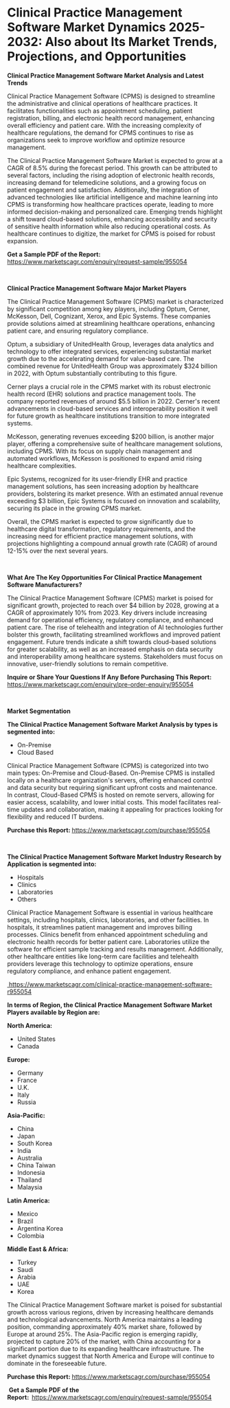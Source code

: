 <p><h1>Clinical Practice Management Software Market Dynamics 2025-2032: Also about Its Market Trends, Projections, and Opportunities</h1></p><p><strong>Clinical Practice Management Software Market Analysis and Latest Trends</strong></p>
<p><p>Clinical Practice Management Software (CPMS) is designed to streamline the administrative and clinical operations of healthcare practices. It facilitates functionalities such as appointment scheduling, patient registration, billing, and electronic health record management, enhancing overall efficiency and patient care. With the increasing complexity of healthcare regulations, the demand for CPMS continues to rise as organizations seek to improve workflow and optimize resource management.</p><p>The Clinical Practice Management Software Market is expected to grow at a CAGR of 8.5% during the forecast period. This growth can be attributed to several factors, including the rising adoption of electronic health records, increasing demand for telemedicine solutions, and a growing focus on patient engagement and satisfaction. Additionally, the integration of advanced technologies like artificial intelligence and machine learning into CPMS is transforming how healthcare practices operate, leading to more informed decision-making and personalized care. Emerging trends highlight a shift toward cloud-based solutions, enhancing accessibility and security of sensitive health information while also reducing operational costs. As healthcare continues to digitize, the market for CPMS is poised for robust expansion.</p></p>
<p><strong>Get a Sample PDF of the Report:&nbsp;</strong> <a href="https://www.marketscagr.com/enquiry/request-sample/955054?utm_campaign=3540&utm_medium=2&utm_source=Github&utm_content=ia&utm_term=18042025&utm_id=clinical-practice-management-software">https://www.marketscagr.com/enquiry/request-sample/955054</a></p>
<p>&nbsp;</p>
<p><strong>Clinical Practice Management Software Major Market Players</strong></p>
<p><p>The Clinical Practice Management Software (CPMS) market is characterized by significant competition among key players, including Optum, Cerner, McKesson, Dell, Cognizant, Xerox, and Epic Systems. These companies provide solutions aimed at streamlining healthcare operations, enhancing patient care, and ensuring regulatory compliance.</p><p>Optum, a subsidiary of UnitedHealth Group, leverages data analytics and technology to offer integrated services, experiencing substantial market growth due to the accelerating demand for value-based care. The combined revenue for UnitedHealth Group was approximately $324 billion in 2022, with Optum substantially contributing to this figure.</p><p>Cerner plays a crucial role in the CPMS market with its robust electronic health record (EHR) solutions and practice management tools. The company reported revenues of around $5.5 billion in 2022. Cerner's recent advancements in cloud-based services and interoperability position it well for future growth as healthcare institutions transition to more integrated systems.</p><p>McKesson, generating revenues exceeding $200 billion, is another major player, offering a comprehensive suite of healthcare management solutions, including CPMS. With its focus on supply chain management and automated workflows, McKesson is positioned to expand amid rising healthcare complexities.</p><p>Epic Systems, recognized for its user-friendly EHR and practice management solutions, has seen increasing adoption by healthcare providers, bolstering its market presence. With an estimated annual revenue exceeding $3 billion, Epic Systems is focused on innovation and scalability, securing its place in the growing CPMS market.</p><p>Overall, the CPMS market is expected to grow significantly due to healthcare digital transformation, regulatory requirements, and the increasing need for efficient practice management solutions, with projections highlighting a compound annual growth rate (CAGR) of around 12-15% over the next several years.</p></p>
<p>&nbsp;</p>
<p><strong>What Are The Key Opportunities For Clinical Practice Management Software Manufacturers?</strong></p>
<p><p>The Clinical Practice Management Software (CPMS) market is poised for significant growth, projected to reach over $4 billion by 2028, growing at a CAGR of approximately 10% from 2023. Key drivers include increasing demand for operational efficiency, regulatory compliance, and enhanced patient care. The rise of telehealth and integration of AI technologies further bolster this growth, facilitating streamlined workflows and improved patient engagement. Future trends indicate a shift towards cloud-based solutions for greater scalability, as well as an increased emphasis on data security and interoperability among healthcare systems. Stakeholders must focus on innovative, user-friendly solutions to remain competitive.</p></p>
<p><strong>Inquire or Share Your Questions If Any Before Purchasing This Report:</strong> <a href="https://www.marketscagr.com/enquiry/pre-order-enquiry/955054?utm_campaign=3540&utm_medium=2&utm_source=Github&utm_content=ia&utm_term=18042025&utm_id=clinical-practice-management-software">https://www.marketscagr.com/enquiry/pre-order-enquiry/955054</a></p>
<p>&nbsp;</p>
<p><strong>Market Segmentation</strong></p>
<p><strong>The Clinical Practice Management Software Market Analysis by types is segmented into:</strong></p>
<p><ul><li>On-Premise</li><li>Cloud Based</li></ul></p>
<p><p>Clinical Practice Management Software (CPMS) is categorized into two main types: On-Premise and Cloud-Based. On-Premise CPMS is installed locally on a healthcare organization's servers, offering enhanced control and data security but requiring significant upfront costs and maintenance. In contrast, Cloud-Based CPMS is hosted on remote servers, allowing for easier access, scalability, and lower initial costs. This model facilitates real-time updates and collaboration, making it appealing for practices looking for flexibility and reduced IT burdens.</p></p>
<p><strong>Purchase this Report:&nbsp;</strong><a href="https://www.marketscagr.com/purchase/955054?utm_campaign=3540&utm_medium=2&utm_source=Github&utm_content=ia&utm_term=18042025&utm_id=clinical-practice-management-software">https://www.marketscagr.com/purchase/955054</a></p>
<p>&nbsp;</p>
<p><strong>The Clinical Practice Management Software Market Industry Research by Application is segmented into:</strong></p>
<p><ul><li>Hospitals</li><li>Clinics</li><li>Laboratories</li><li>Others</li></ul></p>
<p><p>Clinical Practice Management Software is essential in various healthcare settings, including hospitals, clinics, laboratories, and other facilities. In hospitals, it streamlines patient management and improves billing processes. Clinics benefit from enhanced appointment scheduling and electronic health records for better patient care. Laboratories utilize the software for efficient sample tracking and results management. Additionally, other healthcare entities like long-term care facilities and telehealth providers leverage this technology to optimize operations, ensure regulatory compliance, and enhance patient engagement.</p></p>
<p><a href="https://www.marketscagr.com/clinical-practice-management-software-r955054?utm_campaign=3540&utm_medium=2&utm_source=Github&utm_content=ia&utm_term=18042025&utm_id=clinical-practice-management-software">&nbsp;https://www.marketscagr.com/clinical-practice-management-software-r955054</a></p>
<p><strong>In terms of Region, the Clinical Practice Management Software Market Players available by Region are:</strong></p>
<p>
    <p> <strong> North America: </strong>
        <ul>
            <li>United States</li>
            <li>Canada</li>
        </ul>
        </p> 
    <p> <strong> Europe: </strong>
        <ul>
            <li>Germany</li>
            <li>France</li>
            <li>U.K.</li>
            <li>Italy</li>
            <li>Russia</li>
        </ul>
        </p> 
    <p> <strong> Asia-Pacific: </strong>
        <ul>
            <li>China</li>
            <li>Japan</li>
            <li>South Korea</li>
            <li>India</li>
            <li>Australia</li>
            <li>China Taiwan</li>
            <li>Indonesia</li>
            <li>Thailand</li>
            <li>Malaysia</li>
        </ul>
        </p> 
    <p> <strong> Latin America: </strong>
        <ul>
            <li>Mexico</li>
            <li>Brazil</li>
            <li>Argentina Korea</li>
            <li>Colombia</li>
        </ul>
        </p> 
    <p> <strong> Middle East & Africa: </strong>
        <ul>
            <li>Turkey</li>
            <li>Saudi</li>
            <li>Arabia</li>
            <li>UAE</li>
            <li>Korea</li>
        </ul>
    </p>
    </p>
<p><p>The Clinical Practice Management Software market is poised for substantial growth across various regions, driven by increasing healthcare demands and technological advancements. North America maintains a leading position, commanding approximately 40% market share, followed by Europe at around 25%. The Asia-Pacific region is emerging rapidly, projected to capture 20% of the market, with China accounting for a significant portion due to its expanding healthcare infrastructure. The market dynamics suggest that North America and Europe will continue to dominate in the foreseeable future.</p></p>
<p><strong>Purchase this Report: </strong><a href="https://www.marketscagr.com/purchase/955054?utm_campaign=3540&utm_medium=2&utm_source=Github&utm_content=ia&utm_term=18042025&utm_id=clinical-practice-management-software">https://www.marketscagr.com/purchase/955054</a></p>
<p>&nbsp;<strong>Get a Sample PDF of the Report:&nbsp;&nbsp;</strong><a href="https://www.marketscagr.com/enquiry/request-sample/955054?utm_campaign=3540&utm_medium=2&utm_source=Github&utm_content=ia&utm_term=18042025&utm_id=clinical-practice-management-software">https://www.marketscagr.com/enquiry/request-sample/955054</a></p>
<p><strong></strong></p>
<p><p></p><p></p><p></p></p>